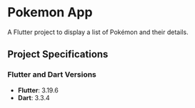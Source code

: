 # Pokemon App

A Flutter project to display a list of Pokémon and their details.

## Project Specifications

### Flutter and Dart Versions

- **Flutter**: 3.19.6
- **Dart**: 3.3.4